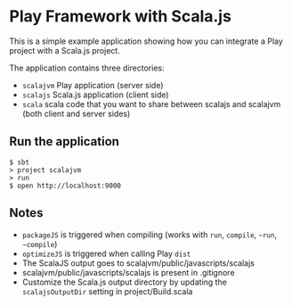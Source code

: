 
# Play Framework with Scala.js

This is a simple example application showing how you can integrate a Play project with a Scala.js project.

The application contains three directories:
* `scalajvm` Play application (server side)
* `scalajs` Scala.js application (client side)
* `scala` scala code that you want to share between scalajs and scalajvm (both client and server sides)

## Run the application
```shell
$ sbt
> project scalajvm
> run
$ open http://localhost:9000
```

## Notes
* `packageJS` is triggered when compiling (works with `run`, `compile`, `~run`, `~compile`)
* `optimizeJS` is triggered when calling Play `dist`
* The ScalaJS output goes to scalajvm/public/javascripts/scalajs
* scalajvm/public/javascripts/scalajs is present in .gitignore
* Customize the Scala.js output directory by updating the `scalajsOutputDir` setting in project/Build.scala
